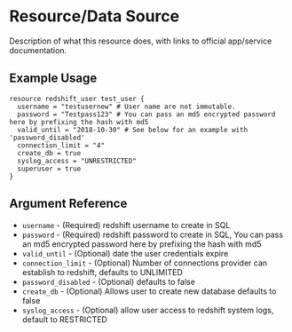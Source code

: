 # <resource name> Resource/Data Source

Description of what this resource does, with links to official
app/service documentation.

## Example Usage

```hcl
resource redshift_user test_user {
  username = "testusernew" # User name are not immutable.
  password = "Testpass123" # You can pass an md5 encrypted password here by prefixing the hash with md5
  valid_until = "2018-10-30" # See below for an example with 'password_disabled'
  connection_limit = "4"
  create_db = true
  syslog_access = "UNRESTRICTED"
  superuser = true
}
```

## Argument Reference

* `username` - (Required) redshift username to create in SQL
* `password` - (Required) redshift password to create in SQL, You can pass an md5 encrypted password here by prefixing the hash with md5
* `valid_until` - (Optional) date the user credentials expire
* `connection_limit` - (Optional) Number of connections provider can establish to redshift, defaults to UNLIMITED
* `password_disabled` - (Optional) defaults to false
* `create_db` - (Optional) Allows user to create new database defaults to false
* `syslog_access` - (Optional)  allow user access to redshift system logs, default to RESTRICTED
